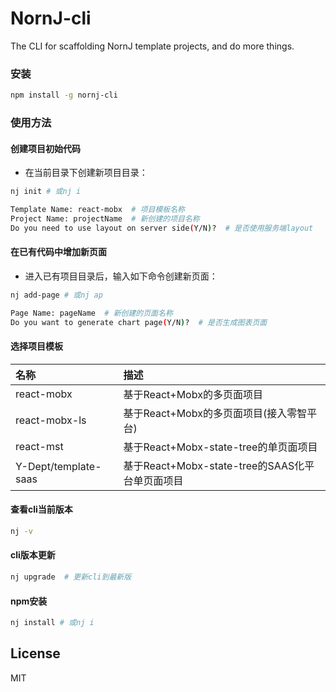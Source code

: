 # NornJ-cli
The CLI for scaffolding NornJ template projects, and do more things.

### 安装

```sh
npm install -g nornj-cli
```

### 使用方法

#### 创建项目初始代码

* 在当前目录下创建新项目目录：

```sh
nj init # 或nj i

Template Name: react-mobx  # 项目模板名称
Project Name: projectName  # 新创建的项目名称
Do you need to use layout on server side(Y/N)?  # 是否使用服务端layout
```

#### 在已有代码中增加新页面

* 进入已有项目目录后，输入如下命令创建新页面：

```sh
nj add-page # 或nj ap

Page Name: pageName  # 新创建的页面名称
Do you want to generate chart page(Y/N)?  # 是否生成图表页面
```

#### 选择项目模板

| 名称           | 描述                      |
|:---------------|:-------------------------|
| react-mobx     | 基于React+Mobx的多页面项目 |
| react-mobx-ls  | 基于React+Mobx的多页面项目(接入零智平台) |
| react-mst      | 基于React+Mobx-state-tree的单页面项目 |
| Y-Dept/template-saas | 基于React+Mobx-state-tree的SAAS化平台单页面项目 |

#### 查看cli当前版本

```sh
nj -v
```

#### cli版本更新

```sh
nj upgrade  # 更新cli到最新版
```

#### npm安装

```sh
nj install # 或nj i
```

## License

MIT
